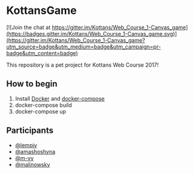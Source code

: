 # KottansGame

[![Join the chat at https://gitter.im/Kottans/Web_Course_1-Canvas_game](https://badges.gitter.im/Kottans/Web_Course_1-Canvas_game.svg)](https://gitter.im/Kottans/Web_Course_1-Canvas_game?utm_source=badge&utm_medium=badge&utm_campaign=pr-badge&utm_content=badge)


This repository is a pet project for Kottans Web Course 2017!


## How to begin

1. Install [Docker](https://docs.docker.com/engine/installation/) and [docker-compose](https://docs.docker.com/compose/install/)
2. docker-compose build
3. docker-compose up

## Participants
- [@lempiy](https://github.com/lempiy)
- [@amashoshyna](https://github.com/AMashoshyna)
- [@m-vv](https://github.com/m-vv)
- [@malinowsky](https://github.com/malinowsky)
